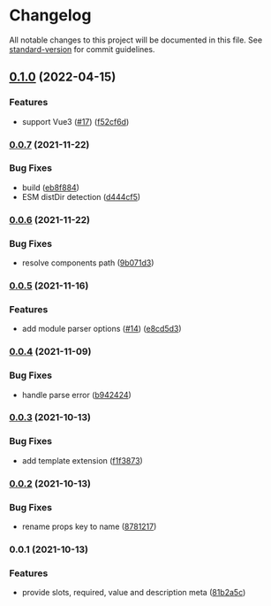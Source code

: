 # Changelog

All notable changes to this project will be documented in this file. See [standard-version](https://github.com/conventional-changelog/standard-version) for commit guidelines.

## [0.1.0](https://github.com/nuxtlabs/nuxt-component-meta/compare/v0.0.7...v0.1.0) (2022-04-15)


### Features

* support Vue3 ([#17](https://github.com/nuxtlabs/nuxt-component-meta/issues/17)) ([f52cf6d](https://github.com/nuxtlabs/nuxt-component-meta/commit/f52cf6de9afd5d6916b7d1803ebd5c438d0084e9))

### [0.0.7](https://github.com/farnabaz/nuxt-component-meta/compare/v0.0.6...v0.0.7) (2021-11-22)


### Bug Fixes

* build ([eb8f884](https://github.com/farnabaz/nuxt-component-meta/commit/eb8f88488889a153dbeb46e1145ac773a6afc511))
* ESM distDir detection ([d444cf5](https://github.com/farnabaz/nuxt-component-meta/commit/d444cf52106abf5862f051d9744a6e05dd4b9a51))

### [0.0.6](https://github.com/farnabaz/nuxt-component-meta/compare/v0.0.5...v0.0.6) (2021-11-22)


### Bug Fixes

* resolve components path ([9b071d3](https://github.com/farnabaz/nuxt-component-meta/commit/9b071d3b9fe8bf0a73c7b065a9a75a1d704d49d2))

### [0.0.5](https://github.com/farnabaz/nuxt-component-meta/compare/v0.0.4...v0.0.5) (2021-11-16)


### Features

* add module parser options ([#14](https://github.com/farnabaz/nuxt-component-meta/issues/14)) ([e8cd5d3](https://github.com/farnabaz/nuxt-component-meta/commit/e8cd5d36f04576a18ec725b7461b4f3e03944050))

### [0.0.4](https://github.com/farnabaz/nuxt-component-meta/compare/v0.0.3...v0.0.4) (2021-11-09)


### Bug Fixes

* handle parse error ([b942424](https://github.com/farnabaz/nuxt-component-meta/commit/b942424f78e31d89a8b509a28d8aa8145049c35d))

### [0.0.3](https://github.com/farnabaz/nuxt-component-meta/compare/v0.0.2...v0.0.3) (2021-10-13)


### Bug Fixes

* add template extension ([f1f3873](https://github.com/farnabaz/nuxt-component-meta/commit/f1f38738b5e3a87533772b394c8b5fff1f51a706))

### [0.0.2](https://github.com/farnabaz/nuxt-component-meta/compare/v0.0.1...v0.0.2) (2021-10-13)


### Bug Fixes

* rename props key to name ([8781217](https://github.com/farnabaz/nuxt-component-meta/commit/87812174971d190f78ae7e3a0bb1fc8055189f55))

### 0.0.1 (2021-10-13)


### Features

* provide slots, required, value and description meta ([81b2a5c](https://github.com/farnabaz/nuxt-component-meta/commit/81b2a5cb32ee3382e9b3409b62646463e4e5ee55))

